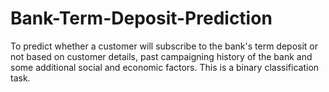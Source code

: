 # Bank-Term-Deposit-Prediction
To predict whether a customer will subscribe to the bank's term deposit or not based on customer details, past campaigning history of the bank and some additional social and economic factors. This is a binary classification task. 
